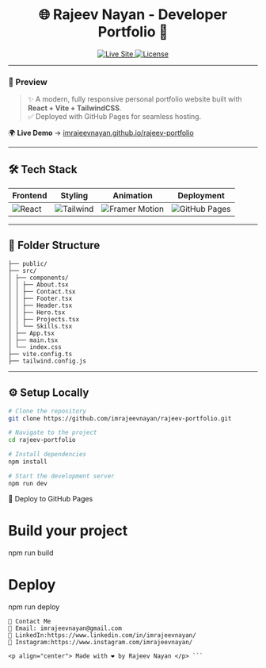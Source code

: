 <h1 align="center">🌐 Rajeev Nayan - Developer Portfolio 🚀</h1>

<p align="center">
  <a href="https://imrajeevnayan.github.io/rajeev-portfolio/" target="_blank">
    <img src="https://img.shields.io/badge/Live%20Site-View%20Now-blue?style=for-the-badge&logo=github" alt="Live Site" />
  </a>
  <a href="https://github.com/imrajeevnayan/rajeev-portfolio">
    <img src="https://img.shields.io/github/license/imrajeevnayan/rajeev-portfolio?style=for-the-badge" alt="License" />
  </a>
</p>

---

### 📸 Preview

> ✨ A modern, fully responsive personal portfolio website built with **React + Vite + TailwindCSS**.  
> ✅ Deployed with GitHub Pages for seamless hosting.

🌍 **Live Demo** → [imrajeevnayan.github.io/rajeev-portfolio](https://imrajeevnayan.github.io/rajeev-portfolio)

---

## 🛠 Tech Stack

| Frontend | Styling | Animation | Deployment |
|----------|---------|-----------|------------|
| ![React](https://img.shields.io/badge/React-18-blue?logo=react) | ![Tailwind](https://img.shields.io/badge/TailwindCSS-3.x-green?logo=tailwindcss) | ![Framer Motion](https://img.shields.io/badge/Framer--Motion-11.x-pink?logo=framer) | ![GitHub Pages](https://img.shields.io/badge/GitHub--Pages-Deployed-brightgreen?logo=github) |

---

## 📁 Folder Structure

```
├── public/
├── src/
│ ├── components/
│ │ ├── About.tsx
│ │ ├── Contact.tsx
│ │ ├── Footer.tsx
│ │ ├── Header.tsx
│ │ ├── Hero.tsx
│ │ ├── Projects.tsx
│ │ └── Skills.tsx
│ ├── App.tsx
│ ├── main.tsx
│ └── index.css
├── vite.config.ts
├── tailwind.config.js

```

---

## ⚙️ Setup Locally

```bash
# Clone the repository
git clone https://github.com/imrajeevnayan/rajeev-portfolio.git

# Navigate to the project
cd rajeev-portfolio

# Install dependencies
npm install

# Start the development server
npm run dev

```
🚀 Deploy to GitHub Pages

# Build your project
npm run build

# Deploy
npm run deploy



```
💬 Contact Me
📧 Email: imrajeevnayan@gmail.com
🔗 LinkedIn:https://www.linkedin.com/in/imrajeevnayan/
🔗 Instagram:https://www.instagram.com/imrajeevnayan/

<p align="center"> Made with ❤️ by Rajeev Nayan </p> ```
